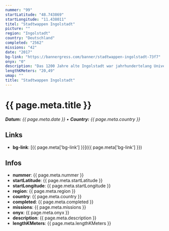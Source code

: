 ```yaml
---
nummer: "99"
startLatitude: "48.743869"
startLongitude: "11.438011"
titel: "Stadtwappen Ingolstadt"
picture: ""
region: "Ingolstadt"
country: "Deutschland"
completed: "2562"
missions: "42"
date: "2017"
bg-link: "https://bannergress.com/banner/stadtwappen-ingolstadt-73f7"
onyx: "0"
description: "Das 1200 Jahre alte Ingolstadt war jahrhundertelang Universitätsstadt, Zentrum politischer Macht und später Festungsstadt. Diese Mosaik führt durch eine hübsche, aber unterschätzte  Großstadt."
lengthKMeters: "20,49"
umap: ""
title: "Stadtwappen Ingolstadt"
---
```


# {{ page.meta.title }}
_**Datum:** {{ page.meta.date }} • **Country:** {{ page.meta.country }}_

## Links
- **bg-link**: [{{ page.meta['bg-link'] }}]({{ page.meta['bg-link'] }})

## Infos
- **nummer**: {{ page.meta.nummer }}
- **startLatitude**: {{ page.meta.startLatitude }}
- **startLongitude**: {{ page.meta.startLongitude }}
- **region**: {{ page.meta.region }}
- **country**: {{ page.meta.country }}
- **completed**: {{ page.meta.completed }}
- **missions**: {{ page.meta.missions }}
- **onyx**: {{ page.meta.onyx }}
- **description**: {{ page.meta.description }}
- **lengthKMeters**: {{ page.meta.lengthKMeters }}

